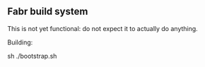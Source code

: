 Fabr build system
-----------------

This is not yet functional: do not expect it to actually do anything.

Building:

sh ./bootstrap.sh

